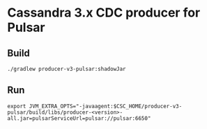 # Cassandra 3.x CDC producer for Pulsar

## Build

    ./gradlew producer-v3-pulsar:shadowJar

## Run

    export JVM_EXTRA_OPTS="-javaagent:$CSC_HOME/producer-v3-pulsar/build/libs/producer-<version>-all.jar=pulsarServiceUrl=pulsar://pulsar:6650"
